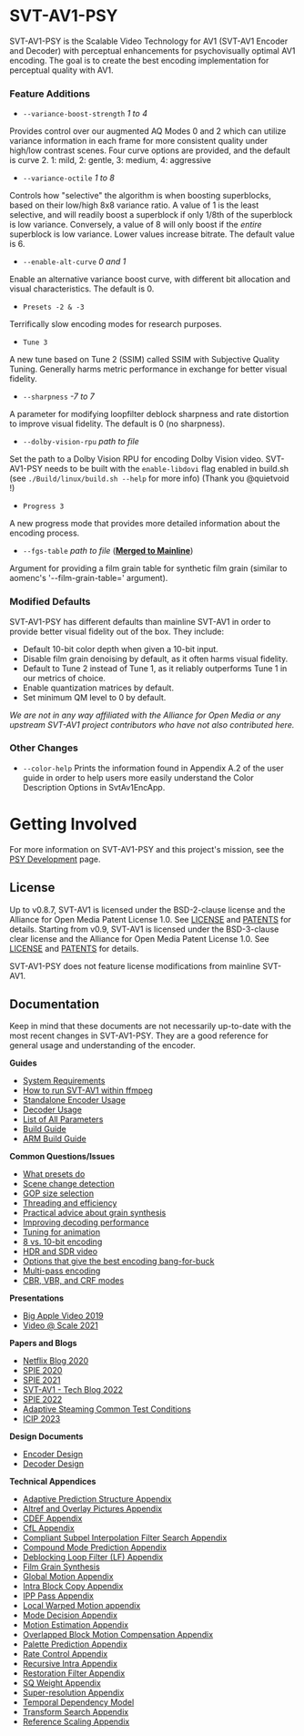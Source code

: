 # SVT-AV1-PSY

SVT-AV1-PSY is the Scalable Video Technology for AV1 (SVT-AV1 Encoder and Decoder) with perceptual enhancements for psychovisually optimal AV1 encoding. The goal is to create the best encoding implementation for perceptual quality with AV1.

### Feature Additions

- `--variance-boost-strength` *1 to 4*

Provides control over our augmented AQ Modes 0 and 2 which can utilize variance information in each frame for more consistent quality under high/low contrast scenes. Four curve options are provided, and the default is curve 2. 1: mild, 2: gentle, 3: medium, 4: aggressive

- `--variance-octile` *1 to 8*

Controls how "selective" the algorithm is when boosting superblocks, based on their low/high 8x8 variance ratio. A value of 1 is the least selective, and will readily boost a superblock if only 1/8th of the superblock is low variance. Conversely, a value of 8 will only boost if the *entire* superblock is low variance. Lower values increase bitrate. The default value is 6.

- `--enable-alt-curve` *0 and 1*

Enable an alternative variance boost curve, with different bit allocation and visual characteristics. The default is 0.

- `Presets -2 & -3`

Terrifically slow encoding modes for research purposes.

- `Tune 3`

A new tune based on Tune 2 (SSIM) called SSIM with Subjective Quality Tuning. Generally harms metric performance in exchange for better visual fidelity.

- `--sharpness` *-7 to 7*

A parameter for modifying loopfilter deblock sharpness and rate distortion to improve visual fidelity. The default is 0 (no sharpness).

- `--dolby-vision-rpu` *path to file*

Set the path to a Dolby Vision RPU for encoding Dolby Vision video. SVT-AV1-PSY needs to be built with the `enable-libdovi` flag enabled in build.sh (see `./Build/linux/build.sh --help` for more info) (Thank you @quietvoid !)

- `Progress 3`

A new progress mode that provides more detailed information about the encoding process.

- `--fgs-table` *path to file* (**[Merged to Mainline](https://gitlab.com/AOMediaCodec/SVT-AV1/-/commit/ae7ce1abc5f3f7913624f728ae123f8b8c1e30de)**)

Argument for providing a film grain table for synthetic film grain (similar to aomenc's '--film-grain-table=' argument).

### Modified Defaults

SVT-AV1-PSY has different defaults than mainline SVT-AV1 in order to provide better visual fidelity out of the box. They include:

- Default 10-bit color depth when given a 10-bit input.
- Disable film grain denoising by default, as it often harms visual fidelity.
- Default to Tune 2 instead of Tune 1, as it reliably outperforms Tune 1 in our metrics of choice.
- Enable quantization matrices by default.
- Set minimum QM level to 0 by default.

*We are not in any way affiliated with the Alliance for Open Media or any upstream SVT-AV1 project contributors who have not also contributed here.*

### Other Changes

- `--color-help`
Prints the information found in Appendix A.2 of the user guide in order to help users more easily understand the Color Description Options in SvtAv1EncApp.

# Getting Involved

For more information on SVT-AV1-PSY and this project's mission, see the [PSY Development](Docs/PSY-Development.md) page.

## License

Up to v0.8.7, SVT-AV1 is licensed under the BSD-2-clause license and the
Alliance for Open Media Patent License 1.0. See [LICENSE](LICENSE-BSD2.md) and
[PATENTS](PATENTS.md) for details. Starting from v0.9, SVT-AV1 is licensed
under the BSD-3-clause clear license and the Alliance for Open Media Patent
License 1.0. See [LICENSE](LICENSE.md) and [PATENTS](PATENTS.md) for details.

SVT-AV1-PSY does not feature license modifications from mainline SVT-AV1.

## Documentation

Keep in mind that these documents are not necessarily up-to-date with the most recent changes in SVT-AV1-PSY. They are a good reference for general usage and understanding of the encoder.

**Guides**
- [System Requirements](Docs/System-Requirements.md)
- [How to run SVT-AV1 within ffmpeg](Docs/Ffmpeg.md)
- [Standalone Encoder Usage](Docs/svt-av1_encoder_user_guide.md)
- [Decoder Usage](Docs/svt-av1_decoder_user_guide.md)
- [List of All Parameters](Docs/Parameters.md)
- [Build Guide](Docs/Build-Guide.md)
- [ARM Build Guide](Docs/ARM-Build-Guide.md)

**Common Questions/Issues**
- [What presets do](Docs/CommonQuestions.md#what-presets-do)
- [Scene change detection](Docs/CommonQuestions.md#scene-change-detection)
- [GOP size selection](Docs/CommonQuestions.md#gop-size-selection)
- [Threading and efficiency](Docs/CommonQuestions.md#threading-and-efficiency)
- [Practical advice about grain synthesis](Docs/CommonQuestions.md#practical-advice-about-grain-synthesis)
- [Improving decoding performance](Docs/CommonQuestions.md#improving-decoding-performance)
- [Tuning for animation](Docs/CommonQuestions.md#tuning-for-animation)
- [8 vs. 10-bit encoding](Docs/CommonQuestions.md#8-or-10-bit-encoding)
- [HDR and SDR video](Docs/CommonQuestions.md#hdr-and-sdr)
- [Options that give the best encoding bang-for-buck](Docs/CommonQuestions.md#options-that-give-the-best-encoding-bang-for-buck)
- [Multi-pass encoding](Docs/CommonQuestions.md#multi-pass-encoding)
- [CBR, VBR, and CRF modes](Docs/CommonQuestions.md#bitrate-control-modes)

**Presentations**
- [Big Apple Video 2019](https://www.youtube.com/watch?v=lXqOaYNo8m0)
- [Video @ Scale 2021](https://atscaleconference.com/videos/highly-efficient-svt-av1-based-solutions-for-vod-applications/?contact-form-id=124119&contact-form-sent=163268&contact-form-hash=d4bb3fd420fae91cd39c11bdb69f970a05a152a9&_wpnonce=bba8096d24#contact-form-124119)

**Papers and Blogs**
- [Netflix Blog 2020](https://netflixtechblog.com/svt-av1-an-open-source-av1-encoder-and-decoder-ad295d9b5ca2)
- [SPIE 2020](https://www.spiedigitallibrary.org/conference-proceedings-of-spie/11510/1151021/The-SVT-AV1-encoder--overview-features-and-speed-quality/10.1117/12.2569270.full)
- [SPIE 2021](https://www.spiedigitallibrary.org/conference-proceedings-of-spie/11842/118420T/Towards-much-better-SVT-AV1-quality-cycles-tradeoffs-for-VOD/10.1117/12.2595598.full)
- [SVT-AV1 - Tech Blog 2022](https://networkbuilders.intel.com/blog/svt-av1-enables-highly-efficient-large-scale-video-on-demand-vod-services)
- [SPIE 2022](https://www.spiedigitallibrary.org/conference-proceedings-of-spie/12226/122260S/Enhancing-SVT-AV1-with-LCEVC-to-improve-quality-cycles-trade/10.1117/12.2633882.full)
- [Adaptive Steaming Common Test Conditions](https://aomedia.org/docs/SIWG-D001o.pdf)
- [ICIP 2023](https://arxiv.org/abs/2307.05208)

**Design Documents**
- [Encoder Design](Docs/svt-av1-encoder-design.md)
- [Decoder Design](Docs/svt-av1-decoder-design.md)

**Technical Appendices**
- [Adaptive Prediction Structure Appendix](Docs/Appendix-Adaptive-Prediction-Structure.md)
- [Altref and Overlay Pictures Appendix](Docs/Appendix-Alt-Refs.md)
- [CDEF Appendix](Docs/Appendix-CDEF.md)
- [CfL Appendix](Docs/Appendix-CfL.md)
- [Compliant Subpel Interpolation Filter Search Appendix](Docs/Appendix-Compliant-Subpel-Interpolation-Filter-Search.md)
- [Compound Mode Prediction Appendix](Docs/Appendix-Compound-Mode-Prediction.md)
- [Deblocking Loop Filter (LF) Appendix](Docs/Appendix-DLF.md)
- [Film Grain Synthesis](Docs/Appendix-Film-Grain-Synthesis.md)
- [Global Motion Appendix](Docs/Appendix-Global-Motion.md)
- [Intra Block Copy Appendix](Docs/Appendix-Intra-Block-Copy.md)
- [IPP Pass Appendix](Docs/Appendix-IPP-Pass.md)
- [Local Warped Motion appendix](Docs/Appendix-Local-Warped-Motion.md)
- [Mode Decision Appendix](Docs/Appendix-Mode-Decision.md)
- [Motion Estimation Appendix](Docs/Appendix-Open-Loop-Motion-Estimation.md)
- [Overlapped Block Motion Compensation Appendix](Docs/Appendix-Overlapped-Block-Motion-Compensation.md)
- [Palette Prediction Appendix](Docs/Appendix-Palette-Prediction.md)
- [Rate Control Appendix](Docs/Appendix-Rate-Control.md)
- [Recursive Intra Appendix](Docs/Appendix-Recursive-Intra.md)
- [Restoration Filter Appendix](Docs/Appendix-Restoration-Filter.md)
- [SQ Weight Appendix](Docs/Appendix-SQ-Weight.md)
- [Super-resolution Appendix](Docs/Appendix-Super-Resolution.md)
- [Temporal Dependency Model](Docs/Appendix-TPL.md)
- [Transform Search Appendix](Docs/Appendix-TX-Search.md)
- [Reference Scaling Appendix](Docs/Appendix-Reference-Scaling.md)
